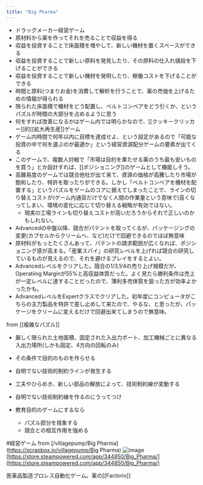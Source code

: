 ```yaml
---
title: "Big Pharma"
---
```


- ドラッグメーカー経営ゲーム
- 原材料から薬を作ってそれを売ることで収益を得る
- 収益を投資することで床面積を増やして、新しい機材を置くスペースができる
- 収益を投資することで新しい原料を発見したり、その原料の仕入れ値段を下げることができる
- 収益を投資することで新しい機材を発明したり、稼働コストを下げることができる
- 時間と原料(つまりお金)を消費して解析を行うことで、薬の売価を上げるための情報が得られる
- 限られた床面積で機材をどう配置し、ベルトコンベアをどう引くか、というパズルが時間の大部分を占めるように思う
- 何をすれば改善になるかはゲーム内では明らかなので、[[クッキークリッカー]]的[[拡大再生産]]ゲーム
- ゲーム内時間で何年以内に目標を達成せよ、という設定があるので「可能な投資の中で何を選ぶのが最適か」という経営資源配分ゲームの要素が出てくる
- このゲームで、複数人対戦で「市場は目的を果たせる薬のうち最も安いものを買う」とか設計すれば、[[ポジショニング]]のゲームとして機能しそう。
- 高難易度のゲームでは競合他社が出て来て、資源の価格が高騰したり市場が飽和したり、特許を取ったりができる。しかし「ベルトコンベアを機材を配置する」というパズルをゲームのコアに据えてしまったことで、ラインの切り替えコストが(ゲーム内通貨だけでなく人間の作業量という意味で)高くなってしまい、環境の変化に応じて切り替える戦略が有効ではない。
    - 現実の工場ラインも切り替えコストが高いだろうからそれで正しいのかもしれない。
- Advancedの中盤以降、競合がパテントを取ってくるが、パッケージングの変更(カプセルからクリームへ、など)だけで回避できるのでほぼ無意味
- 原材料がもっとたくさんあって、パテントの請求範囲が広くなれば、ポジショニング感が高まる。「産業スパイ」の研究レベルを上げれば競合の研究しているものが見えるので、それを避けるプレイをするとよい。
- Advancedレベルをクリアした。競合の1/3,1/4の売り上げ規模だが、Operatiing Marginが55%と高収益体質だった。よく見たら勝利条件は売上が一定レベルに達することだったので、薄利多売体質を狙った方が効率よかったかも。
- AdvancedレベルをExpertクラスでクリアした。初年度にコンピュータがこちらの主力製品を特許で差し止めして来たので、やるな、と思ったが、パッケージをクリームに変えるだけで回避出来てしまうので無意味。

from [[複雑なパズル]]
- 厳しく限られた土地面積、固定された入出力ポート、加工機械ごとに異なる入出力場所(しかも固定、4方向の回転のみ)
- その条件で目的のものを作らせる
- 自明でない技術的制約ラインが発生する
- 工夫やひらめき、新しい部品の解放によって、技術制約線が変動する
- 自明でない技術制約線を作るのにうってつけ


- 教育目的のゲームにするなら
    - パズル部分を捨象する
    - 競合との相互作用を強める

#経営ゲーム
from [/villagepump/Big Pharma](https://scrapbox.io/villagepump/Big Pharma)
![image](https://gyazo.com/3ee1d8178a89625d50469c7596cc9ba0/thumb/1000)
[https://store.steampowered.com/app/344850/Big_Pharma/](https://store.steampowered.com/app/344850/Big_Pharma/)

医薬品製造プロレス自動化ゲーム。薬の[[Factorio]]